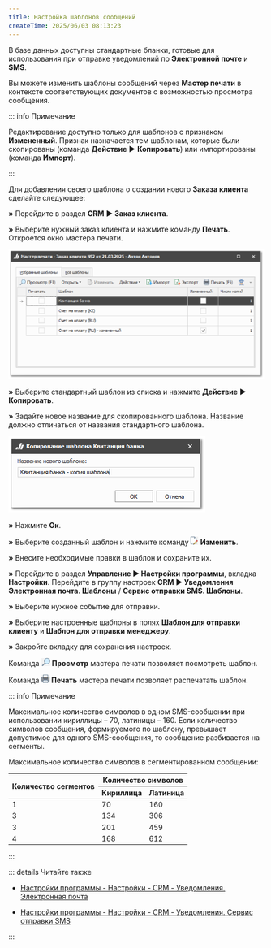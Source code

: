 ```yaml
---
title: Настройка шаблонов сообщений
createTime: 2025/06/03 08:13:23
---
```

В базе данных доступны стандартные бланки, готовые для использования при отправке уведомлений по **Электронной почте** и **SMS**.

Вы можете изменить шаблоны сообщений через **Мастер печати** в контексте соответствующих документов с возможностью просмотра сообщения.

::: info Примечание

Редактирование доступно только для шаблонов с признаком **Измененный**. Признак назначается тем шаблонам, которые были скопированы (команда **Действие** ► **Копировать**) или импортированы (команда **Импорт**).

:::

Для добавления своего шаблона о создании нового **Заказа клиента** сделайте следующее:

**»** Перейдите в раздел **CRM** ► **Заказ клиента**.

**»** Выберите нужный заказ клиента и нажмите команду **Печать**. Откроется окно мастера печати.

![](../../assets/work/two/493.png)

**»** Выберите стандартный шаблон из списка и нажмите **Действие** ► **Копировать**.

**»** Задайте новое название для скопированного шаблона. Название должно отличаться от названия стандартного шаблона.

![](../../assets/work/two/494.png)

**»** Нажмите **Ок**.

**»** Выберите созданный шаблон и нажмите команду ![](../../assets/work/two/495.png) **Изменить**. 

**»** Внесите необходимые правки в шаблон и сохраните их.

**»** Перейдите в раздел **Управление ► Настройки программы**, вкладка **Настройки**. Перейдите в группу настроек **CRM ► Уведомления Электронная почта. Шаблоны** / **Сервис отправки SMS. Шаблоны**.

**»** Выберите нужное событие для отправки.

**»** Выберите настроенные шаблоны в полях **Шаблон для отправки клиенту** и **Шаблон для отправки менеджеру**.

**»** Закройте вкладку для сохранения настроек.

Команда ![](../../assets/work/two/496.png) **Просмотр** мастера печати позволяет посмотреть шаблон.

Команда ![](../../assets/work/two/497.png) **Печать** мастера печати позволяет распечатать шаблон.

::: info Примечание

Максимальное количество символов в одном SMS-сообщении при использовании кириллицы – 70, латиницы – 160. Если количество символов сообщения, формируемого по шаблону, превышает допустимое для одного SMS-сообщения, то сообщение разбивается на сегменты.

Максимальное количество символов в сегментированном сообщении:

<table>
  <thead>
    <tr>
      <th rowspan="2">Количество сегментов</th>
      <th colspan="2">Количество символов</th>
    </tr>
    <tr>
      <th>Кириллица</th>
      <th>Латиница</th>
    </tr>
  </thead>
  <tbody>
    <tr>
      <td>1</td>
      <td>70</td>
      <td>160</td>
    </tr>
    <tr>
      <td>3</td>
      <td>134</td>
      <td>306</td>
    </tr>
    <tr>
      <td>3</td>
      <td>201</td>
      <td>459</td>
    </tr>
    <tr>
      <td>4</td>
      <td>168</td>
      <td>612</td>
    </tr>
  </tbody> 
</table>

:::

::: details Читайте также

- [Настройки программы - Настройки - CRM - Уведомления. Электронная почта](../../specification/upravlenie/nastrojki_programmy/nastrojki/crm/uvedomleniya_elektronnaya_pochta.md)

- [Настройки программы - Настройки - CRM - Уведомления. Сервис отправки SMS](../../specification/upravlenie/nastrojki_programmy/nastrojki/crm/uvedomleniya_servis_otpravki_sms.md)

:::